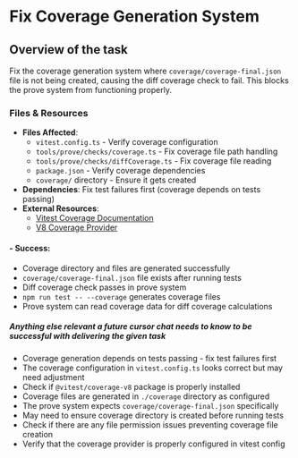 # Fix Coverage Generation System

## Overview of the task
Fix the coverage generation system where `coverage/coverage-final.json` file is not being created, causing the diff coverage check to fail. This blocks the prove system from functioning properly.

### Files & Resources
- **Files Affected**: 
  - `vitest.config.ts` - Verify coverage configuration
  - `tools/prove/checks/coverage.ts` - Fix coverage file path handling
  - `tools/prove/checks/diffCoverage.ts` - Fix coverage file reading
  - `package.json` - Verify coverage dependencies
  - `coverage/` directory - Ensure it gets created
- **Dependencies**: Fix test failures first (coverage depends on tests passing)
- **External Resources**: 
  - [Vitest Coverage Documentation](https://vitest.dev/guide/coverage.html)
  - [V8 Coverage Provider](https://vitest.dev/guide/coverage.html#coverage-provider-v8)

#### - **Success**: 
- Coverage directory and files are generated successfully
- `coverage/coverage-final.json` file exists after running tests
- Diff coverage check passes in prove system
- `npm run test -- --coverage` generates coverage files
- Prove system can read coverage data for diff coverage calculations

##### Anything else relevant a future cursor chat needs to know to be successful with delivering the given task
- Coverage generation depends on tests passing - fix test failures first
- The coverage configuration in `vitest.config.ts` looks correct but may need adjustment
- Check if `@vitest/coverage-v8` package is properly installed
- Coverage files are generated in `./coverage` directory as configured
- The prove system expects `coverage/coverage-final.json` specifically
- May need to ensure coverage directory is created before running tests
- Check if there are any file permission issues preventing coverage file creation
- Verify that the coverage provider is properly configured in vitest config
